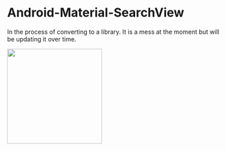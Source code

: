 # Android-Material-SearchView

In the process of converting to a library. It is a mess at the moment but will be updating it over time. 

<img src="https://media.giphy.com/media/26Ff0H71r4BS3kEq4/giphy.gif" width="220" />

